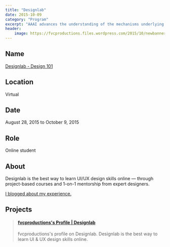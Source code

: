 ```yaml
---
title: "Designlab"
date: 2015-10-09
category: "Program"
excerpt: "AAAI advances the understanding of the mechanisms underlying thought and intelligent behavior and their embodiment in machines."
header:
    image: https://fvcproductions.files.wordpress.com/2015/10/newbanners.jpg
---
```


## Name

<a title="Design 101" href="https://trydesignlab.com" target="_blank" rel="noopener">Designlab - Design 101</a>

## Location

Virtual

## Date

August 28, 2015 to October 9, 2015

## Role

Online student

## About

Designlab is the best way to learn UI/UX design skills online — through project-based courses and 1-on-1 mentorship from expert designers.

<a href="https://fvcproductions.com/portfolio/2015/10/09/designlab-submissions/" target="_blank" rel="noopener">I blogged about my experience.</a>

## Projects

<blockquote class="embedly-card"><h4><a href="//trydesignlab.com/profile/fvcproductions/">fvcproductions's Profile | Designlab</a></h4><p>fvcproductions's profile on Designlab. Designlab is the best way to learn UI & UX design skills online.</p></blockquote>
<script async src="//cdn.embedly.com/widgets/platform.js" charset="UTF-8"></script>